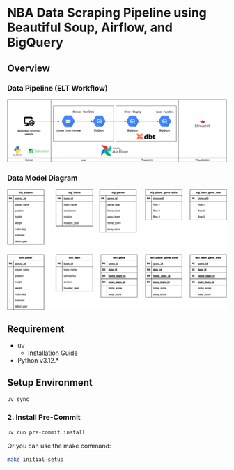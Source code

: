 # NBA Data Scraping Pipeline using Beautiful Soup, Airflow, and BigQuery


## Overview

### Data Pipeline (ELT Workflow)
![alt text](assets/nba-data-pipeline.png?raw=true)

### Data Model Diagram
![alt text](assets/data-model-NBA-diagram.png?raw=true)

## Requirement

- uv
  - [Installation Guide](https://docs.astral.sh/uv/getting-started/installation/)
- Python v3.12.\*

## Setup Environment

```bash
uv sync
```

### 2. Install Pre-Commit

```bash
uv run pre-commit install
```

Or you can use the make command:

```bash
make initial-setup
```
